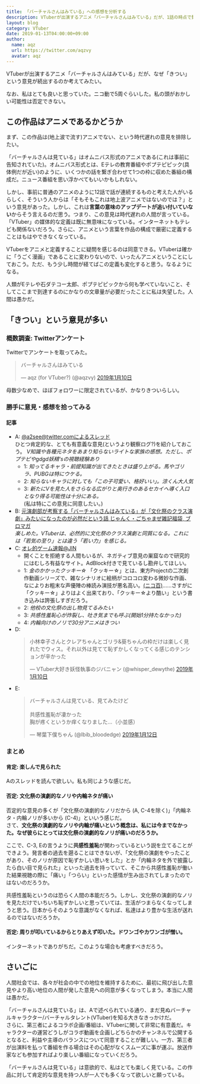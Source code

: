 ```yaml
---
title: 「バーチャルさんはみている」への感想を分析する
description: VTuberが出演するアニメ「バーチャルさんはみている」だが、1話の時点で賛否両論であった。私としてはこの作品に対して肯定的な意見を持つ人が一人でも多くなって欲しいと願っている。
layout: blog
category: VTuber
date: 2019-01-13T04:00:00+09:00
author:
  name: aqz
  url: https://twitter.com/aqzvy
  avatar: aqz
---
```

<script async src="https://platform.twitter.com/widgets.js" charset="utf-8"></script>VTuberが出演するアニメ「バーチャルさんはみている」だが、なぜ「きつい」という意見が続出するのか考えてみたい。

なお、私はとても良いと思っていた。ニコ動で5周ぐらいした。私の頭がおかしい可能性は否定できない。

## この作品はアニメであるかどうか
まず、この作品は(地上波で流す)アニメでない、という時代遅れの意見を排除したい。

「バーチャルさんは見ている」はオムニバス形式のアニメである(これは事前に告知されていた)。オムニバス形式とは、Eテレの教育番組やポプテピピック(具体例だが近い)のように、いくつかの話を繋ぎ合わせて1つの枠に収めた番組の構成だ。ニュース番組を思い浮かべてもいいかもしれない。

しかし、事前に普通のアニメのように12話で話が連続するものと考えた人がいるらしく、そういう人からは「そもそもこれは地上波アニメではないのでは？」という意見があった。しかし、これは**言葉の意味のアップデートが追い付いていない**からそう言えるのだ思う。つまり、この意見は時代遅れの人間が言っている。  
「VTuber」の媒体的な定義は既に無意味になっている。インターネットもテレビも関係ないだろう。さらに、アニメという言葉を作品の構成で厳密に定義することはもはやできなくなっている。

VTuberをアニメと定義することに疑問を感じるのは同意できる。VTuberは確かに「うごく漫画」であることに変わりないので、いったんアニメということにしておこう。ただ、もう少し時間が経てばこの定義も変化すると思う。なるようになる。

人類がEテレや石ダテコー太郎、ポプテピピックから何も学べていないこと、そしてここまで到達するのにかなりの文章量が必要だったことに私は失望した。人間は愚かだ。

## 「きつい」という意見が多い
### 概数調査: Twitterアンケート
Twitterでアンケートを取ってみた。

<blockquote class="twitter-tweet" data-lang="ja"><p lang="ja" dir="ltr">バーチャルさんはみている</p>&mdash; aqz (for VTuber?) (@aqzvy) <a href="https://twitter.com/aqzvy/status/1083309329959112704?ref_src=twsrc%5Etfw">2019年1月10日</a></blockquote>

母数少なめで、ほぼフォロワーに限定されているが、かなりきついらしい。

### 勝手に意見・感想を拾ってみる
#### 記事
- A: [@a2see@twitter.comによるスレッド](https://twitter.com/a2see/status/1084004220020256768)  
  ひとつ肯定的な、とても有意義な意見(というより観察ログ?)を紹介しておこう。
  *V知識や各種元ネタをあまり知らないライトな家族の感想。ただし、ポプテピやgdgd妖精'sの視聴経験あり*
  * 1: *知ってるキャラ・前提知識が出てきたときは盛り上がる。馬やゴリラ、PUBGは特にウケる。*
  * 2: *知らないキャラに対しても「この子可愛い、格好いい」。涼くん大人気*
  * 3: *新たにVを見た人をさらなる広がりと奥行きのあるセカイへ導く入口となり得る可能性は十分にある。*  
    (私は特にこの意見に同意したい。)
- B: [元演劇部が考察する「バーチャルさんはみている」が「文化祭のクラス演劇」みたいになったのが必然だという話 じゃんく・ごちゃまぜ雑記福袋, ブロマガ](https://ch.nicovideo.jp/gochamazeHappyBag/blomaga/ar1719771)  
  *楽しめた。VTuberは、必然的に文化祭のクラス演劇と同質になる。これには「若気の至り」とは違う「若い力」を感じる。*
- C: [オレ的ゲーム速報@JIN](http://jin115.com/archives/52244312.html)
  * 開くことを拒絶する人間もいるが、ネガティブ意見の巣窟なので研究的にはむしろ有益なサイト。AdBlock付きで見ているし勘弁してほしい。
  * 1: *金のかかったクッキー☆*  「クッキー☆」とは、東方Projectの二次創作動画シリーズで、雑なシナリオに絵柄がコロコロ変わる微妙な作画、なによりお粗末な声優陣の棒読み演技が悪名高い。[(ニコ百)](https://dic.nicovideo.jp/a/%E3%82%AF%E3%83%83%E3%82%AD%E3%83%BC%E2%98%86)……さすがに「クッキー☆」よりはよく出来ており、「クッキー☆より酷い」という書き込みは誇張しすぎだろう。
  * 2: *他校の文化祭の出し物見てるみたい*
  * 3: *共感性羞恥心が炸裂し、吐き気までも呼ぶ(開始1分持たなかった)*
  * 4: *内輪向けのノリで30分アニメはきつい*
- D: <blockquote class="twitter-tweet" data-lang="ja"><p lang="ja" dir="ltr">小林幸子さんとクレアちゃんとゴリラ&amp;葵ちゃんの枠だけは楽しく見れたでウィス。それ以外は見てて恥ずかしくなってくる感じのテンションが辛かった</p>&mdash; VTuber大好き妖怪執事のジバニャン (@whisper_dewythe) <a href="https://twitter.com/whisper_dewythe/status/1083326875148050432?ref_src=twsrc%5Etfw">2019年1月10日</a></blockquote>
- E: <blockquote class="twitter-tweet" data-lang="ja"><p lang="ja" dir="ltr">バーチャルさんは見ている、見てみたけど<br><br>共感性羞恥が凄かった<br>胸が疼くというか痒くなりました…（小並感）</p>&mdash; 琴葉下僕ちゃん (@Ibib_bloodedge) <a href="https://twitter.com/Ibib_bloodedge/status/1084149563747749888?ref_src=twsrc%5Etfw">2019年1月12日</a></blockquote>

### まとめ
#### 肯定: 楽しんで見られた
Aのスレッドを読んで欲しい。私も同じような感じだ。

#### 否定: 文化祭の演劇的なノリや内輪ネタが痛い
否定的な意見の多くが「文化祭の演劇的なノリだから (A, C-4を除く)」「内輪ネタ・内輪ノリが多いから (C-4)」といいう感じだ。  
さて、**文化祭の演劇的なノリや内輪が痛いという概念は、私には今までなかった。なぜ彼らにとっては文化祭の演劇的なノリが痛いのだろうか。**

ここで、C-3, Eの言うように**共感性羞恥**が関わっているという説を立てることができよう。発言者の過去を遡ることはできないが、「文化祭の演劇をやったことがあり、そのノリが原因で恥ずかしい思いをした」とか「内輪ネタを外で披露したら白い目で見られた」といった過去を持っていて、そこから共感性羞恥が働いた結果視聴の際に「痛い」「つらい」といった感情が生み出されてしまったのではないのだろうか。

共感性羞恥というのは恐らく人間の本能だろう。しかし、文化祭の演劇的なノリを見ただけでいちいち恥ずかしいと思っていては、生活がつまらなくなってしまうと思う。日本からそのような意識がなくなれば、私達はより豊かな生活が送れるのではないだろうか。

#### 否定: 周りが叩いているからとりあえず叩いた。ドワンゴやカワンゴが憎い。
インターネットでありがちだ。このような場合も考慮すべきだろう。

## さいごに
人間社会では、各々が社会の中での地位を維持するために、最初に飛び出した意見やより高い地位の人間が発した意見への同意が多くなってしまう。本当に人間は愚かだ。

「バーチャルさんは見ている」は、Aで述べられている通り、まだ見ぬバーチャルキャラクター/バーチャルタレント(VTuber)を知る大きなきっかけだ。  
さらに、第三者によるコラボ企画/番組は、VTuberに関して非常に有意義だ。キャラクターの運営どうしがコラボ動画を企画しどちらかのチャンネルで公開するとなると、利益や主導のバランスについて同意することが難しい。一方、第三者が出演料を払って番組を作る場合はその心配がなくスムーズに事が運ぶ。放送作家なども参加すればより楽しい番組になっていくだろう。

「バーチャルさんは見ている」は意欲的で、私はとても楽しく見ている。この作品に対して肯定的な意見を持つ人が一人でも多くなって欲しいと願っている。